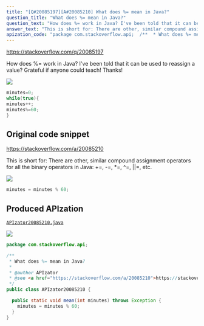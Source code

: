 ```yaml
---
title: "[Q#20085197][A#20085210] What does %= mean in Java?"
question_title: "What does %= mean in Java?"
question_text: "How does %= work in Java? I've been told that it can be used to reassign a value? Grateful if anyone could teach! Thanks!"
answer_text: "This is short for: There are other, similar compound assignment operators for all the binary operators in Java: +=, -=, *=, ^=, ||=, etc."
apization_code: "package com.stackoverflow.api;  /**  * What does %= mean in Java?  *  * @author APIzator  * @see <a href=\"https://stackoverflow.com/a/20085210\">https://stackoverflow.com/a/20085210</a>  */ public class APIzator20085210 {    public static void mean(int minutes) throws Exception {     minutes = minutes % 60;   } }"
---
```


https://stackoverflow.com/q/20085197

How does %= work in Java? I&#x27;ve been told that it can be used to reassign a value?
Grateful if anyone could teach! Thanks!


<div class="code-logo"><img src="/stackoverflow.png" /></div>

```java
minutes=0;
while(true){
minutes++;
minutes%=60;
}
```


## Original code snippet

https://stackoverflow.com/a/20085210

This is short for:
There are other, similar compound assignment operators for all the binary operators in Java: +=, -=, *=, ^=, ||=, etc.

<div class="code-logo"><img src="/stackoverflow.png" /></div>

```java
minutes = minutes % 60;
```

## Produced APIzation

[`APIzator20085210.java`](https://github.com/blind-papers/apization-temp-data/raw/main/search/APIzator20085210.java)

<div class="code-logo"><img src="/apizator.png" /></div>

```java
package com.stackoverflow.api;

/**
 * What does %= mean in Java?
 *
 * @author APIzator
 * @see <a href="https://stackoverflow.com/a/20085210">https://stackoverflow.com/a/20085210</a>
 */
public class APIzator20085210 {

  public static void mean(int minutes) throws Exception {
    minutes = minutes % 60;
  }
}

```